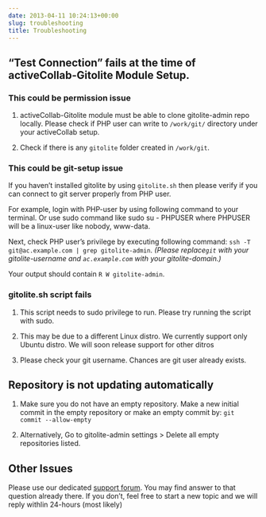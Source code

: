 ```yaml
---
date: 2013-04-11 10:24:13+00:00
slug: troubleshooting
title: Troubleshooting
---
```


## “Test Connection” fails at the time of activeCollab-Gitolite Module Setup.




### **This could be permission issue**





	
  1. activeCollab-Gitolite module must be able to clone gitolite-admin repo locally. Please check if PHP user can write to `/work/git/` directory under your activeCollab setup.

	
  2. Check if there is any `gitolite` folder created in `/work/git`.




### **This could be git-setup issue**


If you haven’t installed gitolite by using `gitolite.sh` then please verify if you can connect to git server properly from PHP user.

For example, login with PHP-user by using following command to your terminal. Or use sudo command like sudo su - PHPUSER where PHPUSER will be a linux-user like nobody, www-data.

Next, check PHP user’s privilege by executing following command: `ssh -T git@ac.example.com | grep gitolite-admin`. _(Please replace`git` with your gitolite-username and `ac.example.com` with your gitolite-domain.)_

Your output should contain `R W gitolite-admin`.


### gitolite.sh script fails





	
  1. This script needs to sudo privilege to run. Please try running the script with sudo.

	
  2. This may be due to a different Linux distro. We currently support only Ubuntu distro. We will soon release support for other ditros

	
  3. Please check your git username. Chances are git user already exists.




## Repository is not updating automatically





	
  1. Make sure you do not have an empty repository. Make a new initial commit in the empty repository or make an empty commit by: `git commit --allow-empty`

	
  2. Alternatively, Go to gitolite-admin settings > Delete all empty repositories listed.




## Other Issues


Please use our dedicated [support forum](https://rtcamp.com/support/forum/activecollab/). You may find answer to that question already there. If you don’t, feel free to start a new topic and we will reply withlin 24-hours (most likely)
